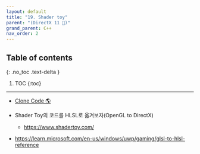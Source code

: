 ```yaml
---
layout: default
title: "19. Shader toy"
parent: "(DirectX 11 🌟)"
grand_parent: C++
nav_order: 2
---
```


## Table of contents
{: .no_toc .text-delta }

1. TOC
{:toc}

---

* [Clone Code 🌎](https://github.com/EasyCoding-7/DirectX11-Examples/tree/21/21_shaderToy)

* Shader Toy의 코드를 HLSL로 옮겨보자(OpenGL to DirectX)
    * https://www.shadertoy.com/
* https://learn.microsoft.com/en-us/windows/uwp/gaming/glsl-to-hlsl-reference